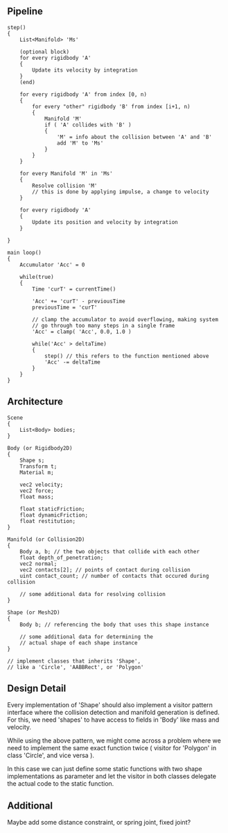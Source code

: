 ## Pipeline

```
step()
{
    List<Manifold> 'Ms'

    (optional block)
    for every rigidbody 'A'
    {
        Update its velocity by integration
    }
    (end)

    for every rigidbody 'A' from index [0, n)
    {
        for every "other" rigidbody 'B' from index [i+1, n)
        {
            Manifold 'M'
            if ( 'A' collides with 'B' )
            {
                'M' = info about the collision between 'A' and 'B'
                add 'M' to 'Ms'
            }
        }
    }

    for every Manifold 'M' in 'Ms'
    {
        Resolve collision 'M'
        // this is done by applying impulse, a change to velocity
    }

    for every rigidbody 'A'
    {
        Update its position and velocity by integration
    }

}

main loop()
{
    Accumulator 'Acc' = 0

    while(true)
    {
        Time 'curT' = currentTime()

        'Acc' += 'curT' - previousTime
        previousTime = 'curT'

        // clamp the accumulator to avoid overflowing, making system
        // go through too many steps in a single frame
        'Acc' = clamp( 'Acc', 0.0, 1.0 )

        while('Acc' > deltaTime)
        {
            step() // this refers to the function mentioned above
            'Acc' -= deltaTime
        }
    }
}

```

## Architecture

```
Scene
{
    List<Body> bodies;
}

Body (or Rigidbody2D)
{
    Shape s;
    Transform t;
    Material m;

    vec2 velocity;
    vec2 force;
    float mass;

    float staticFriction;
    float dynamicFriction;
    float restitution;
}

Manifold (or Collision2D)
{
    Body a, b; // the two objects that collide with each other
    float depth_of_penetration;
    vec2 normal;
    vec2 contacts[2]; // points of contact during collision
    uint contact_count; // number of contacts that occured during collision

    // some additional data for resolving collision
}

Shape (or Mesh2D)
{
    Body b; // referencing the body that uses this shape instance

    // some additional data for determining the 
    // actual shape of each shape instance
}

// implement classes that inherits 'Shape', 
// like a 'Circle', 'AABBRect', or 'Polygon'
```

## Design Detail

Every implementation of 'Shape' should also implement a visitor pattern interface where the collision detection and manifold generation is defined. For this, we need 'shapes' to have access to fields in 'Body' like mass and velocity.

While using the above pattern, we might come across a problem where we need to implement the same exact function twice ( visitor for 'Polygon' in class 'Circle', and vice versa ).

In this case we can just define some static functions with two shape implementations as parameter and let the visitor in both classes delegate the actual code to the static function.

## Additional

Maybe add some distance constraint, or spring joint, fixed joint?
